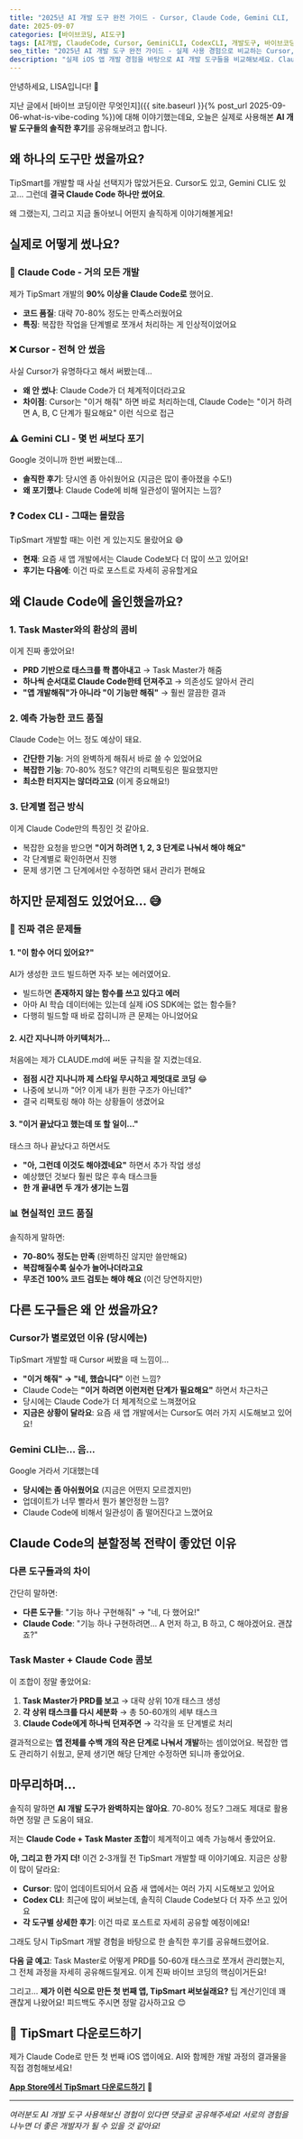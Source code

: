 ```yaml
---
title: "2025년 AI 개발 도구 완전 가이드 - Cursor, Claude Code, Gemini CLI, Codex CLI 비교"
date: 2025-09-07
categories: [바이브코딩, AI도구]
tags: [AI개발, ClaudeCode, Cursor, GeminiCLI, CodexCLI, 개발도구, 바이브코딩]
seo_title: "2025년 AI 개발 도구 완전 가이드 - 실제 사용 경험으로 비교하는 Cursor, Claude Code, Gemini CLI, Codex CLI"
description: "실제 iOS 앱 개발 경험을 바탕으로 AI 개발 도구들을 비교해보세요. Claude Code, Cursor, Gemini CLI, Codex CLI의 장단점과 실제 사용 후기를 공유합니다."
---
```


안녕하세요, LISA입니다! 🙂

지난 글에서 [바이브 코딩이란 무엇인지]({{ site.baseurl }}{% post_url 2025-09-06-what-is-vibe-coding %})에 대해 이야기했는데요, 오늘은 실제로 사용해본 **AI 개발 도구들의 솔직한 후기**를 공유해보려고 합니다.

## 왜 하나의 도구만 썼을까요?

TipSmart를 개발할 때 사실 선택지가 많았거든요. Cursor도 있고, Gemini CLI도 있고... 그런데 **결국 Claude Code 하나만 썼어요**. 

왜 그랬는지, 그리고 지금 돌아보니 어떤지 솔직하게 이야기해볼게요!

## 실제로 어떻게 썼나요?

### 🎯 **Claude Code** - 거의 모든 개발
제가 TipSmart 개발의 **90% 이상을 Claude Code로** 했어요.
- **코드 품질**: 대략 70-80% 정도는 만족스러웠어요
- **특징**: 복잡한 작업을 단계별로 쪼개서 처리하는 게 인상적이었어요

### ❌ **Cursor** - 전혀 안 썼음
사실 Cursor가 유명하다고 해서 써봤는데...
- **왜 안 썼나**: Claude Code가 더 체계적이더라고요
- **차이점**: Cursor는 "이거 해줘" 하면 바로 처리하는데, Claude Code는 "이거 하려면 A, B, C 단계가 필요해요" 이런 식으로 접근

### ⚠️ **Gemini CLI** - 몇 번 써보다 포기
Google 것이니까 한번 써봤는데...
- **솔직한 후기**: 당시엔 좀 아쉬웠어요 (지금은 많이 좋아졌을 수도!)
- **왜 포기했나**: Claude Code에 비해 일관성이 떨어지는 느낌?

### ❓ **Codex CLI** - 그때는 몰랐음
TipSmart 개발할 때는 이런 게 있는지도 몰랐어요 😅
- **현재**: 요즘 새 앱 개발에서는 Claude Code보다 더 많이 쓰고 있어요!
- **후기는 다음에**: 이건 따로 포스트로 자세히 공유할게요

## 왜 Claude Code에 올인했을까요?

### 1. **Task Master와의 환상의 콤비**
이게 진짜 좋았어요!
- **PRD 기반으로 태스크를 쫙 뽑아내고** → Task Master가 해줌
- **하나씩 순서대로 Claude Code한테 던져주고** → 의존성도 알아서 관리
- **"앱 개발해줘"가 아니라 "이 기능만 해줘"** → 훨씬 깔끔한 결과

### 2. **예측 가능한 코드 품질**
Claude Code는 어느 정도 예상이 돼요.
- **간단한 기능**: 거의 완벽하게 해줘서 바로 쓸 수 있었어요
- **복잡한 기능**: 70-80% 정도? 약간의 리팩토링은 필요했지만
- **최소한 터지지는 않더라고요** (이게 중요해요!)

### 3. **단계별 접근 방식**
이게 Claude Code만의 특징인 것 같아요.
- 복잡한 요청을 받으면 **"이거 하려면 1, 2, 3 단계로 나눠서 해야 해요"**
- 각 단계별로 확인하면서 진행
- 문제 생기면 그 단계에서만 수정하면 돼서 관리가 편해요

## 하지만 문제점도 있었어요... 😅

### 🚨 **진짜 겪은 문제들**

#### 1. **"이 함수 어디 있어요?"**
AI가 생성한 코드 빌드하면 자주 보는 에러였어요.
- 빌드하면 **존재하지 않는 함수를 쓰고 있다고 에러**
- 아마 AI 학습 데이터에는 있는데 실제 iOS SDK에는 없는 함수들?
- 다행히 빌드할 때 바로 잡히니까 큰 문제는 아니었어요

#### 2. **시간 지나니까 아키텍처가...**
처음에는 제가 CLAUDE.md에 써둔 규칙을 잘 지켰는데요.
- **점점 시간 지나니까 제 스타일 무시하고 제멋대로 코딩** 😂
- 나중에 보니까 "어? 이게 내가 원한 구조가 아닌데?"
- 결국 리팩토링 해야 하는 상황들이 생겼어요

#### 3. **"이거 끝났다고 했는데 또 할 일이..."**
태스크 하나 끝났다고 하면서도
- **"아, 그런데 이것도 해야겠네요"** 하면서 추가 작업 생성
- 예상했던 것보다 훨씬 많은 후속 태스크들
- **한 개 끝내면 두 개가 생기는 느낌**

### 📊 **현실적인 코드 품질**
솔직하게 말하면:
- **70-80% 정도는 만족** (완벽하진 않지만 쓸만해요)
- **복잡해질수록 실수가 늘어나더라고요**
- **무조건 100% 코드 검토는 해야 해요** (이건 당연하지만)

## 다른 도구들은 왜 안 썼을까요?

### **Cursor가 별로였던 이유 (당시에는)**
TipSmart 개발할 때 Cursor 써봤을 때 느낌이...
- **"이거 해줘" → "네, 했습니다"** 이런 느낌?
- Claude Code는 **"이거 하려면 이런저런 단계가 필요해요"** 하면서 차근차근
- 당시에는 Claude Code가 더 체계적으로 느껴졌어요
- **지금은 상황이 달라요**: 요즘 새 앱 개발에서는 Cursor도 여러 가지 시도해보고 있어요!

### **Gemini CLI는... 음...**
Google 거라서 기대했는데
- **당시에는 좀 아쉬웠어요** (지금은 어떤지 모르겠지만)
- 업데이트가 너무 빨라서 뭔가 불안정한 느낌?
- Claude Code에 비해서 일관성이 좀 떨어진다고 느꼈어요

## Claude Code의 분할정복 전략이 좋았던 이유

### **다른 도구들과의 차이**
간단히 말하면:
- **다른 도구들**: "기능 하나 구현해줘" → "네, 다 했어요!"
- **Claude Code**: "기능 하나 구현하려면... A 먼저 하고, B 하고, C 해야겠어요. 괜찮죠?"

### **Task Master + Claude Code 콤보**
이 조합이 정말 좋았어요:

1. **Task Master가 PRD를 보고** → 대략 상위 10개 태스크 생성
2. **각 상위 태스크를 다시 세분화** → 총 50-60개의 세부 태스크
3. **Claude Code에게 하나씩 던져주면** → 각각을 또 단계별로 처리

결과적으로는 **앱 전체를 수백 개의 작은 단계로 나눠서 개발**하는 셈이었어요. 복잡한 앱도 관리하기 쉬웠고, 문제 생기면 해당 단계만 수정하면 되니까 좋았어요.

## 마무리하며...

솔직히 말하면 **AI 개발 도구가 완벽하지는 않아요**. 70-80% 정도? 그래도 제대로 활용하면 정말 큰 도움이 돼요.

저는 **Claude Code + Task Master 조합**이 체계적이고 예측 가능해서 좋았어요. 

**아, 그리고 한 가지 더!** 이건 2-3개월 전 TipSmart 개발할 때 이야기예요. 지금은 상황이 많이 달라요:

- **Cursor**: 많이 업데이트되어서 요즘 새 앱에서는 여러 가지 시도해보고 있어요
- **Codex CLI**: 최근에 많이 써보는데, 솔직히 Claude Code보다 더 자주 쓰고 있어요
- **각 도구별 상세한 후기**: 이건 따로 포스트로 자세히 공유할 예정이에요!

그래도 당시 TipSmart 개발 경험을 바탕으로 한 솔직한 후기를 공유해드렸어요.

**다음 글 예고**: Task Master로 어떻게 PRD를 50-60개 태스크로 쪼개서 관리했는지, 그 전체 과정을 자세히 공유해드릴게요. 이게 진짜 바이브 코딩의 핵심이거든요!

그리고... **제가 이런 식으로 만든 첫 번째 앱, TipSmart 써보실래요?** 팁 계산기인데 꽤 괜찮게 나왔어요! 피드백도 주시면 정말 감사하고요 😊

## 📱 TipSmart 다운로드하기

제가 Claude Code로 만든 첫 번째 iOS 앱이에요. AI와 함께한 개발 과정의 결과물을 직접 경험해보세요!

**[App Store에서 TipSmart 다운로드하기](https://apps.apple.com/app/tipsmart-tip-calculator/id6749946714)** 📱

---

*여러분도 AI 개발 도구 사용해보신 경험이 있다면 댓글로 공유해주세요! 서로의 경험을 나누면 더 좋은 개발자가 될 수 있을 것 같아요!*
